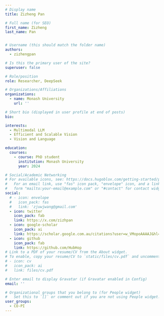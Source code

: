 ```yaml
---
# Display name
title: Zizheng Pan

# Full name (for SEO)
first_name: Zizheng
last_name: Pan


# Username (this should match the folder name)
authors:
  - zizhengpan

# Is this the primary user of the site?
superuser: false

# Role/position
role: Researcher, DeepSeek

# Organizations/Affiliations
organizations:
  - name: Monash University
    url: ''

# Short bio (displayed in user profile at end of posts)
bio: 

interests:
  - Multimodal LLM
  - Efficient and Scalable Vision
  - Vision and Language

education:
  courses:
    - course: PhD student
      institution: Monash University
      year: 2024

# Social/Academic Networking
# For available icons, see: https://docs.hugoblox.com/getting-started/page-builder/#icons
#   For an email link, use "fas" icon pack, "envelope" icon, and a link in the
#   form "mailto:your-email@example.com" or "#contact" for contact widget.
social:
  # - icon: envelope
  #   icon_pack: fas
  #   link: 'zjuwjwang@gmail.com'
  - icon: twitter
    icon_pack: fab
    link: https://x.com/zizhpan
  - icon: google-scholar
    icon_pack: ai
    link: https://scholar.google.com.au/citations?user=w_VMopoAAAAJ&hl=en
  - icon: github
    icon_pack: fab
    link: https://github.com/HubHop
# Link to a PDF of your resume/CV from the About widget.
# To enable, copy your resume/CV to `static/files/cv.pdf` and uncomment the lines below.
# - icon: cv
#   icon_pack: ai
#   link: files/cv.pdf

# Enter email to display Gravatar (if Gravatar enabled in Config)
email: ''

# Organizational groups that you belong to (for People widget)
#   Set this to `[]` or comment out if you are not using People widget.
user_groups:
  - CO-PI
---
```

